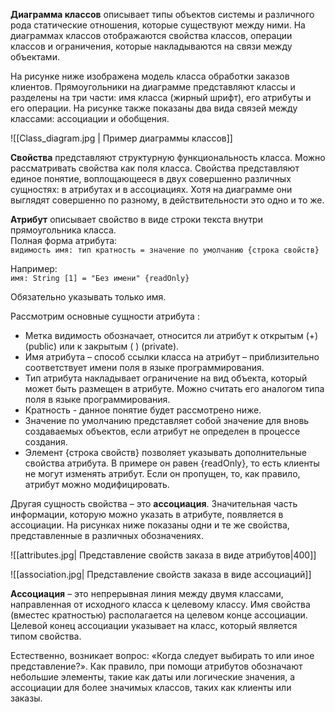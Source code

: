 **Диаграмма классов** описывает типы объектов системы и различного рода статические отношения, которые существуют между ними. На диаграммах классов отображаются свойства классов, операции классов и ограничения, которые накладываются на связи между объектами.

На рисунке ниже изображена модель класса обработки заказов клиентов. Прямоугольники на диаграмме представляют классы и разделены на три части: имя класса (жирный шрифт), его атрибуты и его операции. На рисунке также показаны два вида связей между классами: ассоциации и обобщения.

![[Class_diagram.jpg | Пример диаграммы классов]]

**Свойства** представляют структурную функциональность класса. Можно рассматривать свойства как поля класса. Свойства представляют единое понятие, воплощающееся в двух совершенно различных сущностях: в атрибутах и в ассоциациях. Хотя на диаграмме они выглядят совершенно по разному, в действительности это одно и то же.

**Атрибут** описывает свойство в виде строки текста внутри прямоугольника класса.  
Полная форма атрибута:  
`видимость имя: тип кратность = значение по умолчанию {строка свойств}`

Например:  
`имя: String [1] = "Без имени" {readOnly}`

Обязательно указывать только имя.

Рассмотрим основные сущности атрибута :

- Метка видимость обозначает, относится ли атрибут к открытым (+) (public) или к закрытым ( ) (private). 
- Имя атрибута – способ ссылки класса на атрибут – приблизительно соответствует имени поля в языке программирования.
- Тип атрибута накладывает ограничение на вид объекта, который может быть размещен в атрибуте. Можно считать его аналогом типа поля в языке программирования.
- Кратность - данное понятие будет рассмотрено ниже.
- Значение по умолчанию представляет собой значение для вновь создаваемых объектов, если атрибут не определен в процессе создания.
- Элемент {строка свойств} позволяет указывать дополнительные свойства атрибута. В примере он равен {readOnly}, то есть клиенты не могут изменять атрибут. Если он пропущен, то, как правило, атрибут можно модифицировать.

Другая сущность свойства – это **ассоциация**. Значительная часть информации, которую можно указать в атрибуте, появляется в ассоциации. На рисунках ниже показаны одни и те же свойства, представленные в различных обозначениях.

![[attributes.jpg| Представление свойств заказа в виде атрибутов|400]]

![[association.jpg| Представление свойств заказа в виде ассоциаций]]

**Ассоциация** – это непрерывная линия между двумя классами, направленная от исходного класса к целевому классу. Имя свойства (вместес кратностью) располагается на целевом конце ассоциации. Целевой конец ассоциации указывает на класс, который является типом свойства.

Естественно, возникает вопрос: «Когда следует выбирать то или иное представление?». Как правило, при помощи атрибутов обозначают небольшие элементы, такие как даты или логические значения, а ассоциации для более значимых классов, таких как клиенты или заказы.

